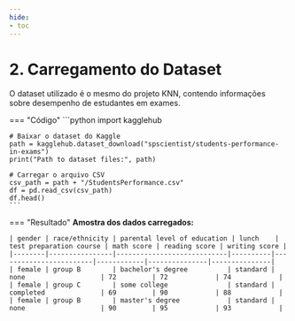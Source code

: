 ```yaml
---
hide:
- toc
---
```


# 2. Carregamento do Dataset

O dataset utilizado é o mesmo do projeto KNN, contendo informações sobre desempenho de estudantes em exames.

=== "Código"
	```python
	import kagglehub

	# Baixar o dataset do Kaggle
	path = kagglehub.dataset_download("spscientist/students-performance-in-exams")
	print("Path to dataset files:", path)

	# Carregar o arquivo CSV
	csv_path = path + "/StudentsPerformance.csv"
	df = pd.read_csv(csv_path)
	df.head()
	```
=== "Resultado"
	**Amostra dos dados carregados:**

	| gender | race/ethnicity | parental level of education | lunch    | test preparation course | math score | reading score | writing score |
	|--------|----------------|----------------------------|----------|------------------------|------------|---------------|---------------|
	| female | group B        | bachelor's degree          | standard | none                   | 72         | 72            | 74            |
	| female | group C        | some college               | standard | completed              | 69         | 90            | 88            |
	| female | group B        | master's degree            | standard | none                   | 90         | 95            | 93            |



